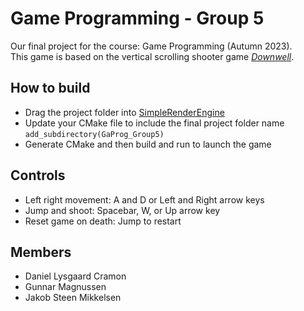 # Game Programming - Group 5
Our final project for the course: Game Programming (Autumn 2023). <br>
This game is based on the vertical scrolling shooter game [*Downwell*](https://downwellgame.com/).

## How to build
- Drag the project folder into [SimpleRenderEngine](https://github.com/mortennobel/SimpleRenderEngineProject)
- Update your CMake file to include the final project folder name `add_subdirectory(GaProg_Group5)`
- Generate CMake and then build and run to launch the game

## Controls
- Left right movement: A and D or Left and Right arrow keys
- Jump and shoot: Spacebar, W, or Up arrow key
- Reset game on death: Jump to restart

## Members
- Daniel Lysgaard Cramon
- Gunnar Magnussen
- Jakob Steen Mikkelsen

